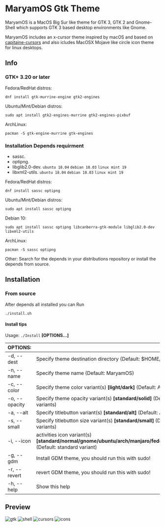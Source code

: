MaryamOS Gtk Theme
======

MaryamOS is a MacOS Big Sur like theme for GTK 3, GTK 2 and Gnome-Shell which supports GTK 3 based desktop environments like Gnome.

MaryamOS includes an x-cursor theme inspired by macOS and
based on [capitaine-cursors](https://github.com/keeferrourke/capitaine-cursors) and also 
icludes MacOSX Mojave like circle icon theme for linux desktops.

## Info

### GTK+ 3.20 or later

Fedora/RedHat distros:

    dnf install gtk-murrine-engine gtk2-engines

Ubuntu/Mint/Debian distros:

    sudo apt install gtk2-engines-murrine gtk2-engines-pixbuf

ArchLinux:

    pacman -S gtk-engine-murrine gtk-engines


### Installation Depends requirment
- sassc.
- optipng.
- libglib2.0-dev. `ubuntu 18.04` `debian 10.03` `linux mint 19`
- libxml2-utils. `ubuntu 18.04` `debian 10.03` `linux mint 19`

Fedora/RedHat distros:

    dnf install sassc optipng

Ubuntu/Mint/Debian distros:

    sudo apt install sassc optipng

Debian 10:

    sudo apt install sassc optipng libcanberra-gtk-module libglib2.0-dev libxml2-utils

ArchLinux:

    pacman -S sassc optipng

Other:
Search for the depends in your distributions repository or install the depends from source.

## Installation

### From source

After depends all installed you can Run

    ./install.sh

#### Install tips

Usage:  `./Install`  **[OPTIONS...]**

|  OPTIONS:           | |
|:--------------------|:-------------|
|-d, --dest           | Specify theme destination directory (Default: $HOME/.themes)|
|-n, --name           | Specify theme name (Default: MaryamOS)|
|-c, --color          | Specify theme color variant(s) **[light/dark]** (Default: All variants)|
|-o, --opacity        | Specify theme opacity variant(s) **[standard/solid]** (Default: All variants)|
|-a, --alt            | Specify titlebutton variant(s) **[standard/alt]** (Default: All variants)|
|-s, --small          | Specify titlebutton size variant(s) **[standard/small]** (Default: standard variants)|
|-i, --icon           | activities icon variant(s) **[standard/normal/gnome/ubuntu/arch/manjaro/fedora/debian/void]** (Default: standard variant)|
|-g, --gdm            | Install GDM theme, you should run this with sudo!|
|-r, --revert         | revert GDM theme, you should run this with sudo!|
|-h, --help           | Show this help|

## Preview

![gtk](preview-gtk.png)
![shell](preview-shell.png)
![cursors](preview-cursors.png)
![icons](preview-icons.png)
